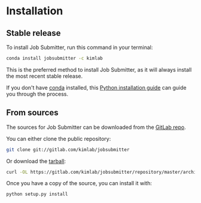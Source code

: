 # Installation

## Stable release

To install Job Submitter, run this command in your terminal:

```bash
conda install jobsubmitter -c kimlab
```

This is the preferred method to install Job Submitter, as it will always install the most recent stable release.

If you don't have [conda] installed, this [Python installation guide] can guide
you through the process.

[conda]: https://conda.io
[Python installation guide]: https://conda.io/docs/user-guide/install/index.html

## From sources

The sources for Job Submitter can be downloaded from the [GitLab repo].

You can either clone the public repository:

```bash
git clone git://gitlab.com/kimlab/jobsubmitter
```

Or download the [tarball]:

```bash
curl -OL https://gitlab.com/kimlab/jobsubmitter/repository/master/archive.tar
```

Once you have a copy of the source, you can install it with:

```bash
python setup.py install
```

[GitLab repo]: https://gitlab.com/kimlab/jobsubmitter
[tarball]: https://gitlab.com/kimlab/jobsubmitter/repository/master/archive.tar
